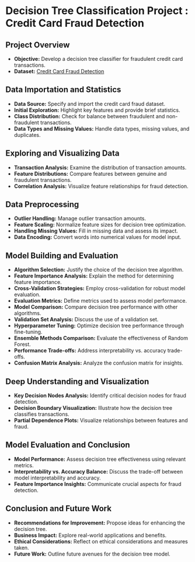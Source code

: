 # Decision Tree Classification Project : Credit Card Fraud Detection

## Project Overview
- **Objective:** Develop a decision tree classifier for fraudulent credit card transactions.
- **Dataset:** [Credit Card Fraud Detection](https://www.kaggle.com/mlg-ulb/creditcardfraud)

## Data Importation and Statistics
- **Data Source:** Specify and import the credit card fraud dataset.
- **Initial Exploration:** Highlight key features and provide brief statistics.
- **Class Distribution:** Check for balance between fraudulent and non-fraudulent transactions.
- **Data Types and Missing Values:** Handle data types, missing values, and duplicates.

## Exploring and Visualizing Data
- **Transaction Analysis:** Examine the distribution of transaction amounts.
- **Feature Distributions:** Compare features between genuine and fraudulent transactions.
- **Correlation Analysis:** Visualize feature relationships for fraud detection.

## Data Preprocessing
- **Outlier Handling:** Manage outlier transaction amounts.
- **Feature Scaling:** Normalize feature sizes for decision tree optimization.
- **Handling Missing Values:** Fill in missing data and assess its impact.
- **Data Encoding:** Convert words into numerical values for model input.

## Model Building and Evaluation
- **Algorithm Selection:** Justify the choice of the decision tree algorithm.
- **Feature Importance Analysis:** Explain the method for determining feature importance.
- **Cross-Validation Strategies:** Employ cross-validation for robust model evaluation.
- **Evaluation Metrics:** Define metrics used to assess model performance.
- **Model Comparison:** Compare decision tree performance with other algorithms.
- **Validation Set Analysis:** Discuss the use of a validation set.
- **Hyperparameter Tuning:** Optimize decision tree performance through fine-tuning.
- **Ensemble Methods Comparison:** Evaluate the effectiveness of Random Forest.
- **Performance Trade-offs:** Address interpretability vs. accuracy trade-offs.
- **Confusion Matrix Analysis:** Analyze the confusion matrix for insights.

## Deep Understanding and Visualization
- **Key Decision Nodes Analysis:** Identify critical decision nodes for fraud detection.
- **Decision Boundary Visualization:** Illustrate how the decision tree classifies transactions.
- **Partial Dependence Plots:** Visualize relationships between features and fraud.

## Model Evaluation and Conclusion
- **Model Performance:** Assess decision tree effectiveness using relevant metrics.
- **Interpretability vs. Accuracy Balance:** Discuss the trade-off between model interpretability and accuracy.
- **Feature Importance Insights:** Communicate crucial aspects for fraud detection.

## Conclusion and Future Work
- **Recommendations for Improvement:** Propose ideas for enhancing the decision tree.
- **Business Impact:** Explore real-world applications and benefits.
- **Ethical Considerations:** Reflect on ethical considerations and measures taken.
- **Future Work:** Outline future avenues for the decision tree model.
